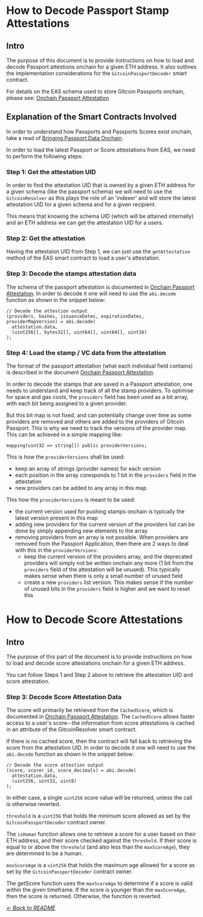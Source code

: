 # How to Decode Passport Stamp Attestations


## Intro

The purpose of this document is to provide instructions on how to load and decode Passport attestions onchain for a given ETH address. It also outlines the implementation considerations for the `GitcoinPassportDecoder` smart contract.

For details on the EAS schema used to store Gitcoin Passports onchain, please see: [Onchain Passport Attestation](./01-onchain-passport-attestation.md)

## Explanation of the Smart Contracts Involved

In order to understand how Passports and Passports Scores exist onchain, take a read of [Bringing Passport Data Onchain](./00-onchain-data.md#bringing-passport-data-onchain).

In order to load the latest Passport or Score attestations from EAS, we need to perform the following steps:

### Step 1: Get the attestation UID

In order to find the attestation UID that is owned by a given ETH address for a given schema (like the passport schema) we will need to use the  `GitcoinResolver` as this plays the role of an 'indexer' and will store the latest attestation UID for a given schema and for a given recipient.

This means that knowing the schema UID (which will be attained internally) and an ETH address we can get the attestation UID for a users.

### Step 2: Get the attestation

Having the attestaion UID from Step 1, we can just use the `getAttestation` method of the EAS smart contract to load a user's attestation.

### Step 3: Decode the stamps attestation data

The schema of the passport attestation is documented in [Onchain Passport Attestation](./01-onchain-passport-attestation.md). In order to decode it one will need to use the `abi.decode` function as shown in the snippet below:

```sol
// Decode the attestion output
(providers, hashes, issuanceDates, expirationDates, providerMapVersion) = abi.decode(
  attestation.data,
  (uint256[], bytes32[], uint64[], uint64[], uint16)
);
```

### Step 4: Load the stamp / VC data from the attestation

The format of the passport attestation (what each individual field contains) is described in the document [Onchain Passport Attestation](./01-onchain-passport-attestation.md).

In order to decode the stamps that are saved in a Passport attestation, one needs to understand and keep track of all the stamp providers.
To optimise for space and gas costs, the `providers` field has been used as a bit array, with each bit being assigned to a given provider.

But this bit map is not fixed, and can potentially change over time as some providers are removed and others are added to the providers of Gitcoin Passport.
This is why we need to track the versions of the provider map. This can be achieved in a simple mapping like:

```sol
mapping(uint32 => string[]) public providerVersions;
```

This is how the `providerVersions` shall be used:

- keep an array of strings (provider names) for each version
- each position in the array coresponds to 1 bit in the `providers` field in the attestation
- new providers can be added to any array in this map

This how the `providerVersions` is meant to be used:

- the current version used for pushing stamps onchain is typically the latest version present in this map
- adding new providers for the current version of the providers list can be done by simply appending new elements to the array
- removing providers from an array is not possible. When providers are removed from the Passport Application, then there are 2 ways to deal with this in the `providerVersions`:
  - keep the current version of the providers array, and the deprecated providers will simply not be written onchain any more (1 bit from the `providers` field of the attestation will be unused). This typically makes sense when there is only a small number of unused field
  - create a new `providers` list version. This makes sense if the number of unused bits in the `providers` field is higher and we want to reset this


# How to Decode Score Attestations

## Intro

The purpose of this part of the document is to provide instructions on how to load and decode score attestations onchain for a given ETH address.

You can follow Steps 1 and Step 2 above to retrieve the attestation UID and score attestation.

### Step 3: Decode Score Attestation Data

The score will primarily be retrieved from the `CachedScore`, which is documented in [Onchain Passport Attestation](./01-onchain-passport-attestation.md). The `CachedScore` allows faster access to a user's score--the information from score attestations is cached in an attribute of the GitcoinResolver smart contract.

If there is no cached score, then the contract will fall back to retrieving the score from the attestation UID. In order to decode it one will need to use the `abi.decode` function as shown in the snippet below:

```sol
// Decode the score attestion output
(score, scorer_id, score_decimals) = abi.decode(
  attestation.data,
  (uint256, uint32, uint8)
);
```

In either case, a single `uint256` score value will be returned, unless the call is otherwise reverted.


`threshold` is a `uint256` that holds the minimum score allowed as set by the `GitcoinPassportDecoder` contract owner. 

The `isHuman` function allows one to retrieve a score for a user based on their ETH address, and their score checked against the `threshold`. If their score is equal to or above the `threshold` (and also less than the `maxScoreAge`), they are determined to be a human.

`maxScoreAge` is a `uint256` that holds the maximum age allowed for a score as set by the `GitcoinPassportDecoder` contract owner.

The getScore function uses the `maxScoreAge` to determine if a score is valid within the given timeframe. If the score is younger than the `maxScoreAge`, then the score is returned. Otherwise, the function is reverted.


_[← Back to README](..#other-topics)_